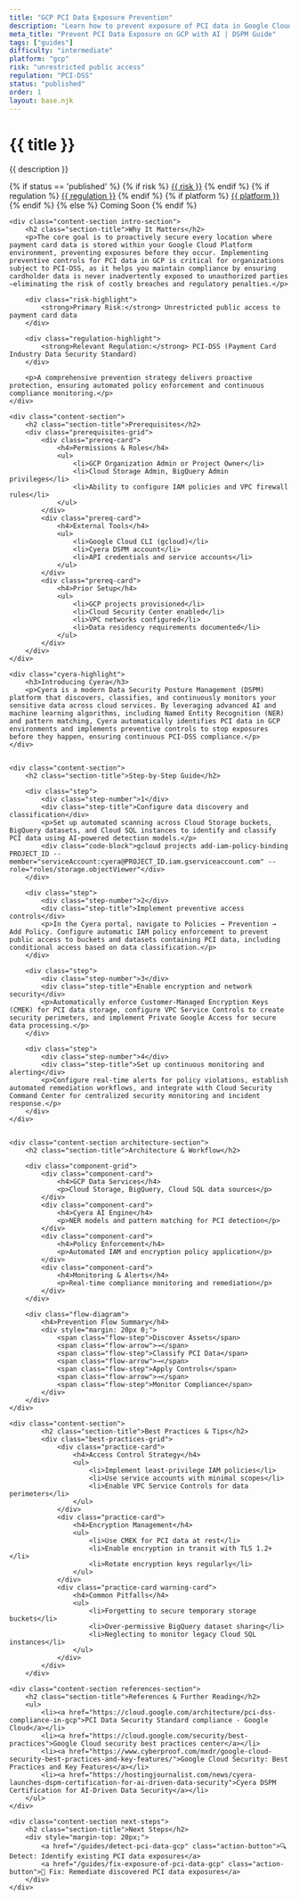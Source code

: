 ```yaml
---
title: "GCP PCI Data Exposure Prevention"
description: "Learn how to prevent exposure of PCI data in Google Cloud Platform environments. Follow step-by-step guidance for PCI-DSS compliance."
meta_title: "Prevent PCI Data Exposure on GCP with AI | DSPM Guide"
tags: ["guides"]
difficulty: "intermediate"
platform: "gcp"
risk: "unrestricted public access"
regulation: "PCI-DSS"
status: "published"
order: 1
layout: base.njk
---
```


<div class="container">
    <div class="header">
        <h1>{{ title }}</h1>
        <p>{{ description }}</p>
        <div class="guide-tags-container">
			<div class="guide-tags-wrapper">
		    {% if status == 'published' %}
		        {% if risk %}
		        <a href="/risk/{{ risk | downcase | replace: ' ', '-' }}/" class="guide-tag risk">{{ risk }}</a>
		        {% endif %}
		        {% if regulation %}
		        <a href="/regulation/{{ regulation | downcase | replace: ' ', '-' }}/" class="guide-tag regulation">{{ regulation }}</a>
		        {% endif %}
		        {% if platform %}
		        <a href="/platforms/{{ platform | downcase | replace: ' ', '-' }}/" class="guide-tag platform">{{ platform }}</a>
		        {% endif %}
		    {% else %}
		        <span class="guide-tag coming-soon">Coming Soon</span>
		    {% endif %}
		</div>
		</div>
    </div>

    <div class="content-section intro-section">
        <h2 class="section-title">Why It Matters</h2>
        <p>The core goal is to proactively secure every location where payment card data is stored within your Google Cloud Platform environment, preventing exposures before they occur. Implementing preventive controls for PCI data in GCP is critical for organizations subject to PCI-DSS, as it helps you maintain compliance by ensuring cardholder data is never inadvertently exposed to unauthorized parties—eliminating the risk of costly breaches and regulatory penalties.</p>
        
        <div class="risk-highlight">
            <strong>Primary Risk:</strong> Unrestricted public access to payment card data
        </div>
        
        <div class="regulation-highlight">
            <strong>Relevant Regulation:</strong> PCI-DSS (Payment Card Industry Data Security Standard)
        </div>
        
        <p>A comprehensive prevention strategy delivers proactive protection, ensuring automated policy enforcement and continuous compliance monitoring.</p>
    </div>

    <div class="content-section">
        <h2 class="section-title">Prerequisites</h2>
        <div class="prerequisites-grid">
            <div class="prereq-card">
                <h4>Permissions & Roles</h4>
                <ul>
                    <li>GCP Organization Admin or Project Owner</li>
                    <li>Cloud Storage Admin, BigQuery Admin privileges</li>
                    <li>Ability to configure IAM policies and VPC firewall rules</li>
                </ul>
            </div>
            <div class="prereq-card">
                <h4>External Tools</h4>
                <ul>
                    <li>Google Cloud CLI (gcloud)</li>
                    <li>Cyera DSPM account</li>
                    <li>API credentials and service accounts</li>
                </ul>
            </div>
            <div class="prereq-card">
                <h4>Prior Setup</h4>
                <ul>
                    <li>GCP projects provisioned</li>
                    <li>Cloud Security Center enabled</li>
                    <li>VPC networks configured</li>
                    <li>Data residency requirements documented</li>
                </ul>
            </div>
        </div>
    </div>
	
    <div class="cyera-highlight">
        <h3>Introducing Cyera</h3>
        <p>Cyera is a modern Data Security Posture Management (DSPM) platform that discovers, classifies, and continuously monitors your sensitive data across cloud services. By leveraging advanced AI and machine learning algorithms, including Named Entity Recognition (NER) and pattern matching, Cyera automatically identifies PCI data in GCP environments and implements preventive controls to stop exposures before they happen, ensuring continuous PCI-DSS compliance.</p>
    </div>
	

    <div class="content-section">
        <h2 class="section-title">Step-by-Step Guide</h2>
        
        <div class="step">
            <div class="step-number">1</div>
            <div class="step-title">Configure data discovery and classification</div>
            <p>Set up automated scanning across Cloud Storage buckets, BigQuery datasets, and Cloud SQL instances to identify and classify PCI data using AI-powered detection models.</p>
            <div class="code-block">gcloud projects add-iam-policy-binding PROJECT_ID --member="serviceAccount:cyera@PROJECT_ID.iam.gserviceaccount.com" --role="roles/storage.objectViewer"</div>
        </div>

        <div class="step">
            <div class="step-number">2</div>
            <div class="step-title">Implement preventive access controls</div>
            <p>In the Cyera portal, navigate to Policies → Prevention → Add Policy. Configure automatic IAM policy enforcement to prevent public access to buckets and datasets containing PCI data, including conditional access based on data classification.</p>
        </div>

        <div class="step">
            <div class="step-number">3</div>
            <div class="step-title">Enable encryption and network security</div>
            <p>Automatically enforce Customer-Managed Encryption Keys (CMEK) for PCI data storage, configure VPC Service Controls to create security perimeters, and implement Private Google Access for secure data processing.</p>
        </div>

        <div class="step">
            <div class="step-number">4</div>
            <div class="step-title">Set up continuous monitoring and alerting</div>
            <p>Configure real-time alerts for policy violations, establish automated remediation workflows, and integrate with Cloud Security Command Center for centralized security monitoring and incident response.</p>
        </div>
    </div>


    <div class="content-section architecture-section">
        <h2 class="section-title">Architecture & Workflow</h2>
        
        <div class="component-grid">
            <div class="component-card">
                <h4>GCP Data Services</h4>
                <p>Cloud Storage, BigQuery, Cloud SQL data sources</p>
            </div>
            <div class="component-card">
                <h4>Cyera AI Engine</h4>
                <p>NER models and pattern matching for PCI detection</p>
            </div>
            <div class="component-card">
                <h4>Policy Enforcement</h4>
                <p>Automated IAM and encryption policy application</p>
            </div>
            <div class="component-card">
                <h4>Monitoring & Alerts</h4>
                <p>Real-time compliance monitoring and remediation</p>
            </div>
        </div>

        <div class="flow-diagram">
            <h4>Prevention Flow Summary</h4>
            <div style="margin: 20px 0;">
                <span class="flow-step">Discover Assets</span>
                <span class="flow-arrow">→</span>
                <span class="flow-step">Classify PCI Data</span>
                <span class="flow-arrow">→</span>
                <span class="flow-step">Apply Controls</span>
                <span class="flow-arrow">→</span>
                <span class="flow-step">Monitor Compliance</span>
            </div>
        </div>
    </div>

	<div class="content-section">
	        <h2 class="section-title">Best Practices & Tips</h2>
	        <div class="best-practices-grid">
	            <div class="practice-card">
	                <h4>Access Control Strategy</h4>
	                <ul>
	                    <li>Implement least-privilege IAM policies</li>
	                    <li>Use service accounts with minimal scopes</li>
	                    <li>Enable VPC Service Controls for data perimeters</li>
	                </ul>
	            </div>
	            <div class="practice-card">
	                <h4>Encryption Management</h4>
	                <ul>
	                    <li>Use CMEK for PCI data at rest</li>
	                    <li>Enable encryption in transit with TLS 1.2+</li>
	                    <li>Rotate encryption keys regularly</li>
	                </ul>
	            </div>
	            <div class="practice-card warning-card">
	                <h4>Common Pitfalls</h4>
	                <ul>
	                    <li>Forgetting to secure temporary storage buckets</li>
	                    <li>Over-permissive BigQuery dataset sharing</li>
	                    <li>Neglecting to monitor legacy Cloud SQL instances</li>
	                </ul>
	            </div>
	        </div>
	    </div>

    <div class="content-section references-section">
        <h2 class="section-title">References & Further Reading</h2>
        <ul>
            <li><a href="https://cloud.google.com/architecture/pci-dss-compliance-in-gcp">PCI Data Security Standard compliance - Google Cloud</a></li>
            <li><a href="https://cloud.google.com/security/best-practices">Google Cloud security best practices center</a></li>
            <li><a href="https://www.cyberproof.com/mxdr/google-cloud-security-best-practices-and-key-features/">Google Cloud Security: Best Practices and Key Features</a></li>
            <li><a href="https://hostingjournalist.com/news/cyera-launches-dspm-certification-for-ai-driven-data-security">Cyera DSPM Certification for AI-Driven Data Security</a></li>
        </ul>
    </div>

    <div class="content-section next-steps">
        <h2 class="section-title">Next Steps</h2>
        <div style="margin-top: 20px;">
            <a href="/guides/detect-pci-data-gcp" class="action-button">🔍 Detect: Identify existing PCI data exposures</a>
            <a href="/guides/fix-exposure-of-pci-data-gcp" class="action-button">🔧 Fix: Remediate discovered PCI data exposures</a>
        </div>
    </div>
</div>